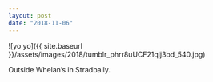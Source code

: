 ```yaml
---
layout: post
date: "2018-11-06"
---
```


![yo yo]({{ site.baseurl }}/assets/images/2018/tumblr_phrr8uUCF21qlj3bd_540.jpg)

Outside Whelan’s in Stradbally.
